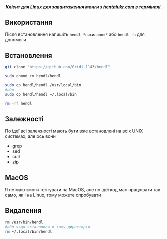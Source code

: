 <h5 align=center>
Клієнт для Linux для завантаження манги з <a href="https://hentaiukr.com/">hentaiukr.com</a> в терміналі.
</h5>

## Використання
Після встановлення напишіть ```hendl *посилання*``` або ```hendl -h``` для допомоги 

## Встановлення
```sh 
git clone "https://github.com/Gridi-1143/hendl"

sudo chmod +x hendl/hendl

sudo cp hendl/hendl /usr/local/bin
#або 
sudo cp hendl/hendl ~/.local/bin

rm -rf hendl
```
## Залежності
По ідеї всі залежності мають бути вже встановлені на всіх UNIX системах, але ось вони
- grep
- sed
- curl
- zip

## MacOS 
Я не маю змоги тестувати на MacOS, але по ідеї код має працювати так само, як і на Linux, тому можете спробувати

## Видалення

```sh 
rm /usr/bin/hendl
#або якщо встановили в іншу директорію
rm ~/.local/bin/hendl
```
</details>
